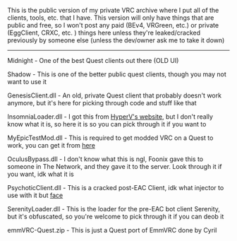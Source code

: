 This is the public version of my private VRC archive where I put all of the clients, tools, etc. that I have. This version will only have things that are public and free, so I won't post any paid (BEv4, VRGreen, etc.) or private (EggClient, CRXC, etc. ) things here unless they're leaked/cracked previously by someone else (unless the dev/owner ask me to take it down)

***

Midnight - One of the best Quest clients out there (OLD UI)

Shadow - This is one of the better public quest clients, though you may not want to use it

GenesisClient.dll - An old, private Quest client that probably doesn't work anymore, but it's here for picking through code and stuff like that

InsomniaLoader.dll - I got this from [HyperV's website,](https://www.hvl.gg/Insomnia) but I don't really know what it is, so here it is so you can pick through it if you want to

MyEpicTestMod.dll - This is required to get modded VRC on a Quest to work, you can get it from [here](https://github.com/gompoc/MyEpicTestMod)

OculusBypass.dll - I don't know what this is ngl, Foonix gave this to someone in The Network, and they gave it to the server. Look through it if you want, idk what it is

PsychoticClient.dll - This is a cracked post-EAC Client, idk what injector to use with it but [face](https://github.com/KANKOSHEV/face-injector-v2)

SerenityLoader.dll - This is the loader for the pre-EAC bot client Serenity, but it's obfuscated, so you're welcome to pick through it if you can deob it

emmVRC-Quest.zip - This is just a Quest port of EmmVRC done by Cyril
